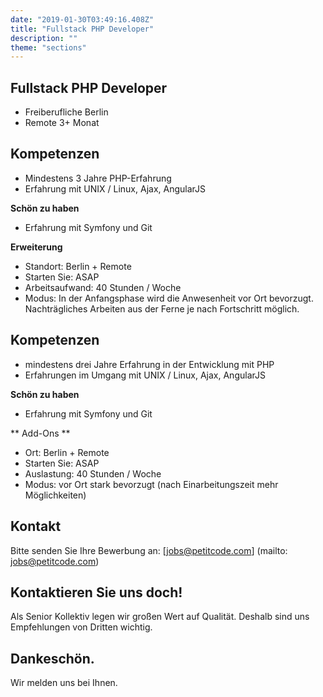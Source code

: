 ```yaml
---
date: "2019-01-30T03:49:16.408Z"
title: "Fullstack PHP Developer"
description: ""
theme: "sections"
---
```


<Sections>
<Section>
<SectionContent>

# Fullstack PHP Developer

* Freiberufliche Berlin
* Remote 3+ Monat

## Kompetenzen
- Mindestens 3 Jahre PHP-Erfahrung
- Erfahrung mit UNIX / Linux, Ajax, AngularJS

**Schön zu haben**

- Erfahrung mit Symfony und Git

**Erweiterung**

- Standort: Berlin + Remote
- Starten Sie: ASAP
- Arbeitsaufwand: 40 Stunden / Woche
- Modus: In der Anfangsphase wird die Anwesenheit vor Ort bevorzugt. Nachträgliches Arbeiten aus der Ferne je nach Fortschritt möglich.

## Kompetenzen
- mindestens drei Jahre Erfahrung in der Entwicklung mit PHP
- Erfahrungen im Umgang mit UNIX / Linux, Ajax, AngularJS

**Schön zu haben**

- Erfahrung mit Symfony und Git

** Add-Ons **

- Ort: Berlin + Remote
- Starten Sie: ASAP
- Auslastung: 40 Stunden / Woche
- Modus: vor Ort stark bevorzugt (nach Einarbeitungszeit mehr Möglichkeiten)

## Kontakt

Bitte senden Sie Ihre Bewerbung an: [jobs@petitcode.com] (mailto: jobs@petitcode.com)

</SectionContent>
</Section>
<Section inverted scrollId="contact">
<SectionContent>
<FreelancerForm scrollTo="contact">
<FormIntro>

# Kontaktieren Sie uns doch!

Als Senior Kollektiv legen wir großen Wert auf Qualität. Deshalb sind uns Empfehlungen von Dritten wichtig.

</FormIntro>
<FormSuccess>

# Dankeschön.

Wir melden uns bei Ihnen.

</FormSuccess>
</FreelancerForm>
</SectionContent>
</Section>
</Sections>
